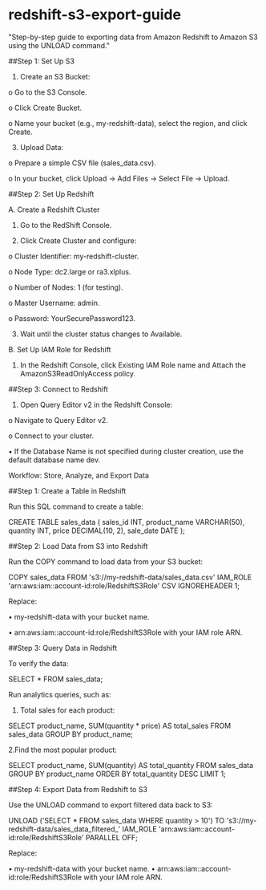 # redshift-s3-export-guide
"Step-by-step guide to exporting data from Amazon Redshift to Amazon S3 using the UNLOAD command."

##Step 1: Set Up S3 
1. Create an S3 Bucket:
   
o Go to the S3 Console. 

o Click Create Bucket. 

o Name your bucket (e.g., my-redshift-data), select the region, and click Create. 

3. Upload Data: 

o Prepare a simple CSV file (sales_data.csv). 

o In your bucket, click Upload → Add Files → Select File → Upload. 

##Step 2: Set Up Redshift 

A. Create a Redshift Cluster 

1. Go to the RedShift Console. 

2. Click Create Cluster and configure: 

o Cluster Identifier: my-redshift-cluster. 

o Node Type: dc2.large or ra3.xlplus. 

o Number of Nodes: 1 (for testing). 

o Master Username: admin. 

o Password: YourSecurePassword123. 

3. Wait until the cluster status changes to Available. 

B. Set Up IAM Role for Redshift 

1. In the Redshift Console, click Existing IAM Role name and Attach the AmazonS3ReadOnlyAccess 
policy.

##Step 3: Connect to Redshift 

1. Open Query Editor v2 in the Redshift Console: 

o Navigate to Query Editor v2. 

o Connect to your cluster. 

▪ If the Database Name is not specified during cluster creation, use the default 
database name dev. 

Workflow: Store, Analyze, and Export Data
 
##Step 1: Create a Table in Redshift 

Run this SQL command to create a table: 

CREATE TABLE sales_data ( 
sales_id INT, 
product_name VARCHAR(50), 
quantity INT, 
price DECIMAL(10, 2), 
sale_date DATE 
);

##Step 2: Load Data from S3 into Redshift 

Run the COPY command to load data from your S3 bucket: 

COPY sales_data 
FROM 's3://my-redshift-data/sales_data.csv' 
IAM_ROLE 'arn:aws:iam::account-id:role/RedshiftS3Role' 
CSV 
IGNOREHEADER 1;

Replace: 

• my-redshift-data with your bucket name. 

• arn:aws:iam::account-id:role/RedshiftS3Role with your IAM role ARN.

##Step 3: Query Data in Redshift 

To verify the data: 

SELECT * FROM sales_data;

Run analytics queries, such as:
 
1. Total sales for each product: 

SELECT product_name, SUM(quantity * price) AS total_sales 
FROM sales_data 
GROUP BY product_name;

2.Find the most popular product: 

SELECT product_name, SUM(quantity) AS total_quantity 
FROM sales_data 
GROUP BY product_name 
ORDER BY total_quantity DESC 
LIMIT 1;

##Step 4: Export Data from Redshift to S3 

Use the UNLOAD command to export filtered data back to S3: 

UNLOAD ('SELECT * FROM sales_data WHERE quantity > 10') 
TO 's3://my-redshift-data/sales_data_filtered_' 
IAM_ROLE 'arn:aws:iam::account-id:role/RedshiftS3Role' 
PARALLEL OFF; 

Replace: 

• my-redshift-data with your bucket name. 
• arn:aws:iam::account-id:role/RedshiftS3Role with your IAM role ARN. 
